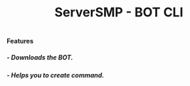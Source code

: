 <h1 align="center">ServerSMP - BOT CLI<h1>

#### Features

##### - Downloads the BOT.
##### - Helps you to create command.
